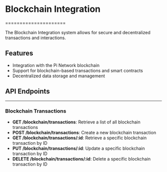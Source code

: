 # Blockchain Integration
=====================

The Blockchain Integration system allows for secure and decentralized transactions and interactions.

## Features

* Integration with the Pi Network blockchain
* Support for blockchain-based transactions and smart contracts
* Decentralized data storage and management

## API Endpoints
--------------

### Blockchain Transactions

* **GET /blockchain/transactions**: Retrieve a list of all blockchain transactions
* **POST /blockchain/transactions**: Create a new blockchain transaction
* **GET /blockchain/transactions/:id**: Retrieve a specific blockchain transaction by ID
* **PUT /blockchain/transactions/:id**: Update a specific blockchain transaction by ID
* **DELETE /blockchain/transactions/:id**: Delete a specific blockchain transaction by ID
